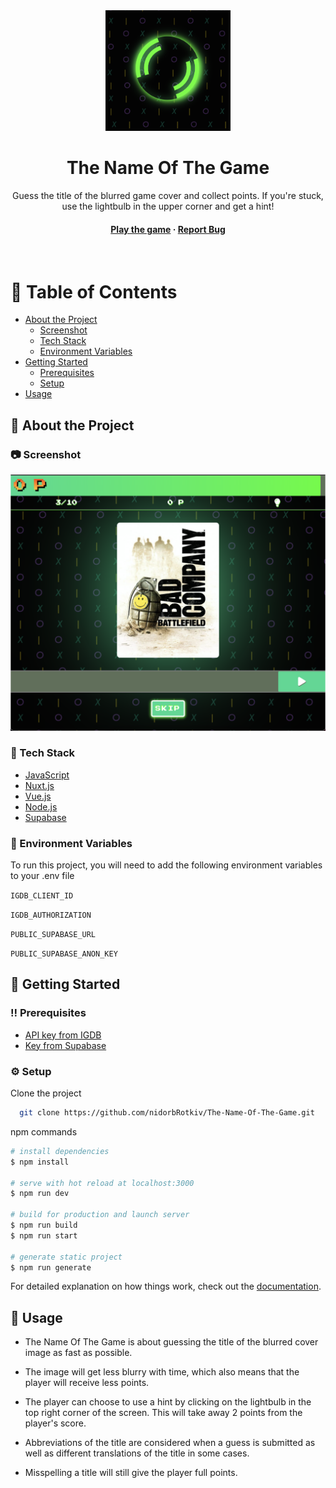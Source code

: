 <div align="center">

  <img src="readMeAssets/logo.png" alt="logo" width="200" height="auto" />
  <h1>The Name Of The Game</h1>
  
  <p>
    Guess the title of the blurred game cover and collect points. If you're stuck, use the lightbulb in the upper corner and get a hint!
  </p>
   
<h4>
    <a href="https://the-name-of-the-game.vercel.app/">Play the game</a>
  <span> · </span>
    <a href="https://github.com/nidorbRotkiv/The-Name-Of-The-Game/issues/">Report Bug</a>
  </h4>
</div>

<br />

<!-- Table of Contents -->
# :notebook_with_decorative_cover: Table of Contents

- [About the Project](#star2-about-the-project)
  * [Screenshot](#camera-screenshot)
  * [Tech Stack](#space_invader-tech-stack)
  * [Environment Variables](#key-environment-variables)
- [Getting Started](#toolbox-getting-started)
  * [Prerequisites](#bangbang-prerequisites)
  * [Setup](#gear-setup)
- [Usage](#eyes-usage)

  

<!-- About the Project -->
## :star2: About the Project


<!-- Screenshots -->
### :camera: Screenshot

<div align="center"> 
 <img src="readMeAssets/screenshot.png" alt="logo" width="auto" height="auto" alt="screenshot" />
</div>


<!-- TechStack -->
### :space_invader: Tech Stack


 <ul>
    <li><a href="https://www.javascript.com/">JavaScript</a></li>
    <li><a href="https://nuxtjs.org/">Nuxt.js</a></li>
    <li><a href="https://vuejs.org/">Vue.js</a></li>
    <li><a href="https://nodejs.org/">Node.js</a></li>
    <li><a href="https://supabase.com/">Supabase</a></li>
  </ul>


<!-- Env Variables -->
### :key: Environment Variables

To run this project, you will need to add the following environment variables to your .env file

`IGDB_CLIENT_ID`

`IGDB_AUTHORIZATION`

`PUBLIC_SUPABASE_URL`

`PUBLIC_SUPABASE_ANON_KEY`

<!-- Getting Started -->
## 	:toolbox: Getting Started

<!-- Prerequisites -->
### :bangbang: Prerequisites

 <ul>
   <li><a href="https://api-docs.igdb.com/">API key from IGDB</a></li>
   <li><a href="https://supabase.com/">Key from Supabase</a></li>
 </ul>

### :gear: Setup

Clone the project

```bash
  git clone https://github.com/nidorbRotkiv/The-Name-Of-The-Game.git
```

npm commands

```bash
# install dependencies
$ npm install

# serve with hot reload at localhost:3000
$ npm run dev

# build for production and launch server
$ npm run build
$ npm run start

# generate static project
$ npm run generate
```

For detailed explanation on how things work, check out the [documentation](https://nuxtjs.org).


<!-- Usage -->
## :eyes: Usage

* The Name Of The Game is about guessing the title of the blurred cover image as fast as possible. 
* The image will get less blurry with time, which also means that the player will receive less points. 
* The player can choose to use a hint by clicking on the lightbulb in the top right corner of the screen. This will take away 2 points from the player's score. 
 
* Abbreviations of the title are considered when a guess is submitted as well as different translations of the title in some cases. 
* Misspelling a title will still give the player full points.
